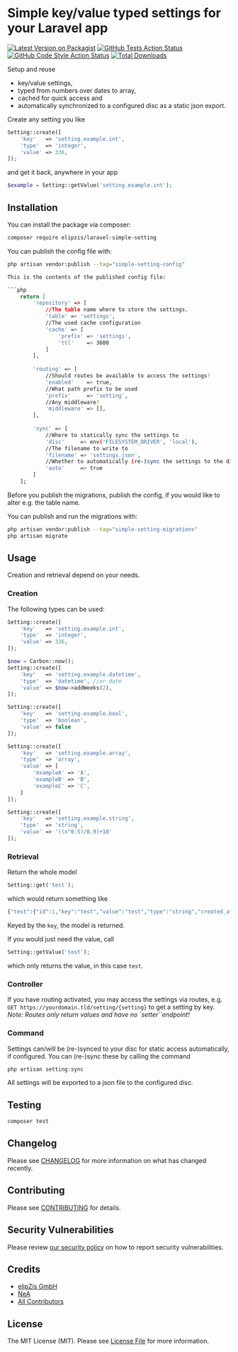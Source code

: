 # Simple key/value typed settings for your Laravel app

[![Latest Version on Packagist](https://img.shields.io/packagist/v/elipzis/laravel-simple-setting.svg?style=flat-square)](https://packagist.org/packages/elipzis/laravel-simple-setting)
[![GitHub Tests Action Status](https://img.shields.io/github/workflow/status/elipzis/laravel-simple-setting/run-tests?label=tests)](https://github.com/elipzis/laravel-simple-setting/actions?query=workflow%3Arun-tests+branch%3Amain)
[![GitHub Code Style Action Status](https://img.shields.io/github/workflow/status/elipzis/laravel-simple-setting/Check%20&%20fix%20styling?label=code%20style)](https://github.com/elipzis/laravel-simple-setting/actions?query=workflow%3A"Check+%26+fix+styling"+branch%3Amain)
[![Total Downloads](https://img.shields.io/packagist/dt/elipzis/laravel-simple-setting.svg?style=flat-square)](https://packagist.org/packages/elipzis/laravel-simple-setting)

Setup and reuse

* key/value settings,
* typed from numbers over dates to array,
* cached for quick access and
* automatically synchronized to a configured disc as a static json export.

Create any setting you like

```php
Setting::create([
    'key'   => 'setting.example.int',
    'type'  => 'integer',
    'value' => 336,
]);
```

and get it back, anywhere in your app

```php
$example = Setting::getValue('setting.example.int');
```

## Installation

You can install the package via composer:

```bash
composer require elipzis/laravel-simple-setting
```

You can publish the config file with:

```bash
php artisan vendor:publish --tag="simple-setting-config"

This is the contents of the published config file:

```php
    return [
        'repository' => [
            //The table name where to store the settings.
            'table' => 'settings',
            //The used cache configuration
            'cache' => [
                'prefix' => 'settings',
                'ttl'    => 3600
            ]
        ],
    
        'routing' => [
            //Should routes be available to access the settings?
            'enabled'    => true,
            //What path prefix to be used
            'prefix'     => 'setting',
            //Any middleware?
            'middleware' => [],
        ],
    
        'sync' => [
            //Where to statically sync the settings to
            'disc'     => env('FILESYSTEM_DRIVER', 'local'),
            //The filename to write to
            'filename' => 'settings.json',
            //Whether to automatically (re-)sync the settings to the disc with every change
            'auto'     => true
        ]
    ];
```

Before you publish the migrations, publish the config, if you would like to alter e.g. the table name.

You can publish and run the migrations with:

```bash
php artisan vendor:publish --tag="simple-setting-migrations"
php artisan migrate
```

## Usage

Creation and retrieval depend on your needs.

### Creation

The following types can be used:

```php
Setting::create([
    'key'   => 'setting.example.int',
    'type'  => 'integer',
    'value' => 336,
]);
```

```php
$now = Carbon::now();
Setting::create([
    'key'   => 'setting.example.datetime',
    'type'  => 'datetime', //or date
    'value' => $now->addWeeks(2),
]);
```

```php
Setting::create([
    'key'   => 'setting.example.bool',
    'type'  => 'boolean',
    'value' => false
]);
```

```php
Setting::create([
    'key'   => 'setting.example.array',
    'type'  => 'array',
    'value' => [
        'exampleA' => 'A',
        'exampleB' => 'B',
        'exampleC' => 'C',
    ]
]);
```

```php
Setting::create([
    'key'   => 'setting.example.string',
    'type'  => 'string',
    'value' => '((x^0.5)/0.9)+10'
]);
```

### Retrieval

Return the whole model

```php
Setting::get('test');
```

which would return something like

```php
{"test":{"id":1,"key":"test","value":"test","type":"string","created_at":"2021-12-25T10:18:07.000000Z","updated_at":"2021-12-25T10:18:07.000000Z"}}
```

Keyed by the `key`, the model is returned.

If you would just need the value, call

```php
Setting::getValue('test');
```

which only returns the value, in this case `test`.

### Controller

If you have routing activated, you may access the settings via routes, e.g. `GET https://yourdomain.tld/setting/{setting}` to get a setting by key.
*Note: Routes only return values and have no `setter``endpoint!*

### Command

Settings can/will be (re-)synced to your disc for static access automatically, if configured. You can (re-)sync these by calling the command

```php
php artisan setting:sync
```

All settings will be exported to a json file to the configured disc.

## Testing

```bash
composer test
```

## Changelog

Please see [CHANGELOG](CHANGELOG.md) for more information on what has changed recently.

## Contributing

Please see [CONTRIBUTING](.github/CONTRIBUTING.md) for details.

## Security Vulnerabilities

Please review [our security policy](.github/SECURITY.md) on how to report security vulnerabilities.

## Credits

- [elipZis GmbH](https://elipZis.com)
- [NeA](https://github.com/nea)
- [All Contributors](https://github.com/elipZis/laravel-simple-setting/contributors)

## License

The MIT License (MIT). Please see [License File](LICENSE.md) for more information.
